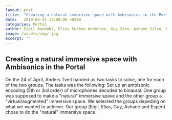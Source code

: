 ```yaml
---
layout: post
title:  "Creating a natural immersive space with Ambisonics in the Portal"
date:   2019-04-24 17:00:00 +0200
categories: Portal
author: Eigil Aandahl, Elias Sukken Andersen, Guy Sion, Ashane Silva, Espen Wik 
image: /assets/img/.jpg
excerpt: ""
---
```


## Creating a natural immersive space with Ambisonics in the Portal

On the 24 of April, Anders Tveit handed us two tasks to solve, one for each of the two groups. The tasks was the following: Set up an ambisonic encoding (5th or 3rd order) of microphones decoded to binaural. One group was supposed to make a "natural" immersive spave and the other group a "virtual/augmented" immersive space. We selected the groups depeding on what we wanted to achieve. Our group (Eigil, Elias, Guy, Ashane and Espen) chose to do the "natural" immersive space.
